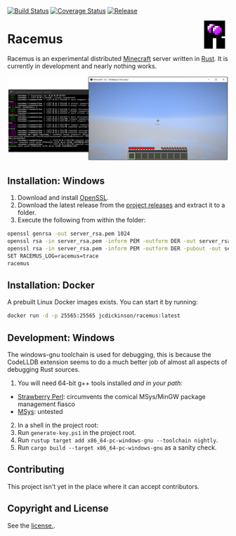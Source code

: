 [![Build Status](https://img.shields.io/github/workflow/status/jcdickinson/racemus/Continuous%20Integration)](https://github.com/jcdickinson/racemus/actions?query=workflow%3A%22Continuous+Integration%22)
[![Coverage Status](https://coveralls.io/repos/github/jcdickinson/racemus/badge.svg?branch=master)](https://coveralls.io/github/jcdickinson/racemus?branch=master)
[![Release](https://img.shields.io/github/v/release/jcdickinson/racemus?include_prereleases&sort=semver)](https://github.com/jcdickinson/racemus/releases/)

<img align="right" alt="Racemus Logo" width="64" src=".etc/logo.svg">

# Racemus

Racemus is an experimental distributed [Minecraft](https://minecraft.net) server written in [Rust](https://www.rust-lang.org/). It is currently in development and nearly nothing works.

![Screenshot](.etc/screenshot.png)

## Installation: Windows

1. Download and install [OpenSSL](https://slproweb.com/products/Win32OpenSSL.html).
2. Download the latest release from the [project releases](https://github.com/jcdickinson/racemus/releases) and extract it to a folder.
3. Execute the following from within the folder:
```sh
openssl genrsa -out server_rsa.pem 1024
openssl rsa -in server_rsa.pem -inform PEM -outform DER -out server_rsa
openssl rsa -in server_rsa.pem -inform PEM -outform DER -pubout -out server_rsa.pub
SET RACEMUS_LOG=racemus=trace
racemus
```

## Installation: Docker

A prebuilt Linux Docker images exists. You can start it by running:

```sh
docker run -d -p 25565:25565 jcdickinson/racemus:latest
```

## Development: Windows

The windows-gnu toolchain is used for debugging, this is because the CodeLLDB extension seems to do a much better job of almost all aspects of debugging Rust sources.

1. You will need 64-bit g++ tools installed *and in your path:*
  * [Strawberry Perl](http://strawberryperl.com/): circumvents the comical MSys/MinGW package management fiasco
  * [MSys](https://www.msys2.org/): untested
2. In a shell in the project root:
  1. Run `generate-key.ps1` in the project root.
  2. Run `rustup target add x86_64-pc-windows-gnu --toolchain nightly`.
  3. Run `cargo build --target x86_64-pc-windows-gnu` as a sanity check.

## Contributing

This project isn't yet in the place where it can accept contributors.

## Copyright and License

See the [license.](./LICENSE).